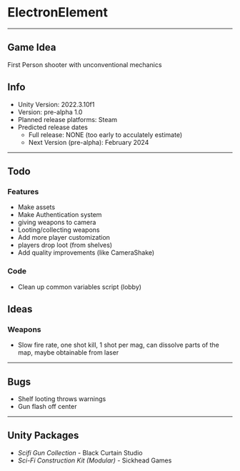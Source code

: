 # ElectronElement

---

## Game Idea
First Person shooter with unconventional mechanics

## Info
- Unity Version: 2022.3.10f1
- Version: pre-alpha 1.0
- Planned release platforms: Steam
- Predicted release dates
    - Full release: NONE (too early to acculately estimate)
    - Next Version (pre-alpha): February 2024

---

## Todo
### Features
- Make assets
- Make Authentication system
- giving weapons to camera
- Looting/collecting weapons
- Add more player customization
- players drop loot (from shelves)
- Add quality improvements (like CameraShake)
### Code
- Clean up common variables script (lobby)

## Ideas
### Weapons
- Slow fire rate, one shot kill, 1 shot per mag, can dissolve parts of the map, maybe obtainable from laser

---

## Bugs
- Shelf looting throws warnings
- Gun flash off center

---

## Unity Packages
- *Scifi Gun Collection* - Black Curtain Studio
- *Sci-Fi Construction Kit (Modular)* - Sickhead Games